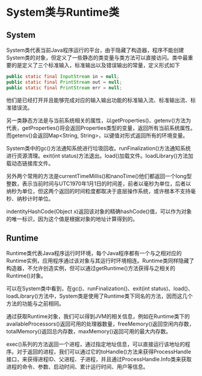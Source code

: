 <!--
 * @Descripttion: 对这两个类的学习
 * @version: 
 * @Author: 32353
 * @Date: 2021-03-15 17:35:00
 * @LastEditors: 32353
 * @LastEditTime: 2021-03-16 14:38:23
-->

# System类与Runtime类

## System

System类代表当前Java程序运行的平台，由于隐藏了构造器，程序不能创建System类的对象，但定义了一些静态的类变量与类方法可以直接访问。类中最重要的是定义了三个标准输入，标准输出以及错误输出的常量，定义形式如下

```Java
public static final InputStream in = null;
public static final PrintStream out = null;
public static final PrintStream err = null;
```

他们是已经打开并且能够完成对应的输入输出功能的标准输入流、标准输出流、标准错误流。

另一类静态方法是与当前系统相关的属性，以getProperties()、getenv()方法为代表，getProperties()将会返回Properties类型的变量，返回所有当前系统属性。而getenv()会返回Map<String, String>，以键值对形式返回所有的环境变量。

System类中的gc()方法通知系统进行垃圾回收。runFinalization()方法通知系统进行资源清理。exit(int status)方法退出。load()加载文件。loadLibrary()方法加载动态链接库文件。

另外两个常用的方法是currentTimeMillis()和nanoTime()他们都返回一个long型整数，表示当前时间与UTC1970年1月1日的时间差，前者以毫秒为单位，后者以纳秒为单位，但这两个返回的时间粒度都取决于底层操作系统，或许根本不支持毫秒、纳秒计时单位。

indentityHashCode(Object x)返回该对象的精确hashCode()值，可以作为对象的唯一标识，因为这个值是根据对象的地址计算得到的。

## Runtime

Runtime类代表Java程序运行时环境，每个Java程序都有一个与之相对应的Runtime实例，应用程序通过该对象与其运行时环境相连。Runtime类同样隐藏了构造器，不允许创造实例，但可以通过getRuntime()方法获得与之相关的Runtime()对象。

可以在System类中看到，在gc()、runFinalization()、exit(int status)、load()、loadLibrary()方法中，System类是使用了Runtime类下同名的方法，因而这几个方法的功能与之前相同。

通过获取Runtime对象，我们可以得到JVM的相关信息，例如在Runtime类下的availableProcessors()返回可用的处理器数量，freeMemory()返回空闲内存数，totalMemory()返回总内存数，maxMemory()返回可用的最大内存数。

exec()系列的方法返回一个进程，通过指定地址信息，可以直接运行该地址的程序。对于返回的进程，我们可以通过它的toHandle()方法来获得ProcessHandle接口，来获得进程ID、父进程、子进程，并且通过ProcessHandle.Info类来获取进程的命令、参数、启动时间、累计运行时间、用户等信息。

